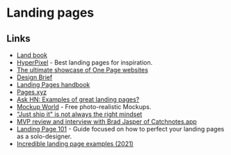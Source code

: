 # Landing pages


## Links

- [Land book](https://land-book.com/)
- [HyperPixel](https://hyperpixel.io/) - Best landing pages for inspiration.
- [The ultimate showcase of One Page websites](https://onepagelove.com/)
- [Design Brief](https://design.crowdbotics.com/#)
- [Landing Pages handbook](https://www.julian.com/learn/growth/landing-pages)
- [Pages.xyz](https://www.pages.xyz/)
- [Ask HN: Examples of great landing pages?](https://news.ycombinator.com/item?id=16710952)
- [Mockup World](https://www.mockupworld.co/) - Free photo-realistic Mockups.
- ["Just ship it" is not always the right mindset](https://www.indiehackers.com/forum/just-ship-it-is-not-always-the-right-mindset-b71eda7696)
- [MVP review and interview with Brad Jasper of Catchnotes.app](https://www.youtube.com/watch?v=6NlfGp1QH20)
- [Landing Page 101](https://www.syke.co/landingpage101) - Guide focused on how to perfect your landing pages as a solo-designer.
- [Incredible landing page examples (2021)](https://twitter.com/mrsharma/status/1367301523710103557)

